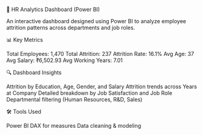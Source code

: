 🧠 HR Analytics Dashboard (Power BI)

An interactive dashboard designed using Power BI to analyze employee attrition patterns across departments and job roles.

📊 Key Metrics

Total Employees: 1,470
Total Attrition: 237
Attrition Rate: 16.1%
Avg Age: 37
Avg Salary: ₹6,502.93
Avg Working Years: 7.01

🔍 Dashboard Insights

Attrition by Education, Age, Gender, and Salary
Attrition trends across Years at Company
Detailed breakdown by Job Satisfaction and Job Role
Departmental filtering (Human Resources, R&D, Sales)


🛠 Tools Used

Power BI
DAX for measures
Data cleaning & modeling
